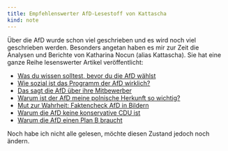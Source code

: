 ```yaml
---
title: Empfehlenswerter AfD-Lesestoff von Kattascha
kind: note
---
```


Über die AfD wurde schon viel geschrieben und es wird noch viel geschrieben
werden. Besonders angetan haben es mir zur Zeit die Analysen und Berichte
von Katharina Nocun (alias Kattascha). Sie hat eine ganze Reihe lesenswerter
Artikel veröffentlicht:

* [Was du wissen solltest, bevor du die AfD wählst](http://kattascha.de/?p=1923)
* [Wie sozial ist das Programm der AfD wirklich?](http://kattascha.de/?p=1960)
* [Das sagt die AfD über ihre Mitbewerber](http://kattascha.de/?p=1990)
* [Warum ist der AfD meine polnische Herkunft so wichtig?](http://kattascha.de/?p=2012)
* [Mut zur Wahrheit: Faktencheck AfD in Bildern](http://kattascha.de/?p=2002)
* [Warum die AfD keine konservative CDU ist](http://blogs.faz.net/stuetzen/2016/02/10/warum-die-afd-keine-konservativere-cdu-ist-6010/)
* [Warum die AfD einen Plan B braucht](http://kattascha.de/?p=2071)

Noch habe ich nicht alle gelesen, möchte diesen Zustand jedoch noch ändern.

